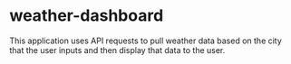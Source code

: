# weather-dashboard
This application uses API requests to pull weather data based on the city that the user inputs and then display that data to the user.
